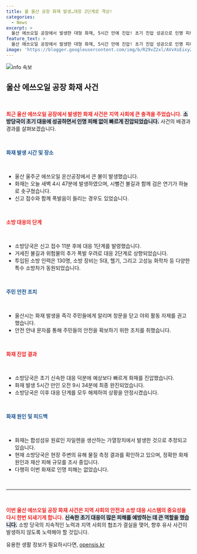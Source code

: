 ```yaml
---
title: 불 울산 공장 화재 발생…대응 2단계로 격상!
categories:
  - News
excerpt: >
  울산 에쓰오일 공장에서 발생한 대형 화재, 5시간 만에 진압! 초기 진압 성공으로 인명 피해는 없지만, 불길과 폭발음으로 긴장감이 돌았습니다. 화재 원인과 피해 규모는 아직 미상, 자세한 소식은 계속 전해드립니다.
feature_text: >
  울산 에쓰오일 공장에서 발생한 대형 화재, 5시간 만에 진압! 초기 진압 성공으로 인명 피해는 없지만, 불길과 폭발음으로 긴장감이 돌았습니다. 화재 원인과 피해 규모는 아직 미상, 자세한 소식은 계속 전해드립니다.
image: 'https://blogger.googleusercontent.com/img/b/R29vZ2xl/AVvXsEixyZcFfHzMRdzZMjFBmAUKJYCLCGyLL1o632UiGVXcaFdKo_bkvkuCioo0uUKlGfBVcT3P84aROyZIXSBEx3Aw5nCQ3pTgDom1WDC4m8eifvWiAmWEEVb4x6G_l8C0QH225ldMjyaFvpxGEBGNO37VmDTDMHGhJPq73UglMfDca1-0aw/s1600/blogspot.png'
---
```


<p><img src="https://blogger.googleusercontent.com/img/b/R29vZ2xl/AVvXsEixyZcFfHzMRdzZMjFBmAUKJYCLCGyLL1o632UiGVXcaFdKo_bkvkuCioo0uUKlGfBVcT3P84aROyZIXSBEx3Aw5nCQ3pTgDom1WDC4m8eifvWiAmWEEVb4x6G_l8C0QH225ldMjyaFvpxGEBGNO37VmDTDMHGhJPq73UglMfDca1-0aw/s1600/blogspot.png" alt="info 속보" /></p>

<h2>울산 에쓰오일 공장 화재 사건</h2>

<p data-ke-size="size16">&nbsp;</p>

<section>
<b><span style="color: #ee2323;">최근 울산 에쓰오일 공장에서 발생한 화재 사건은 지역 사회에 큰 충격을 주었습니다.</span></b> <b><span style="background-color: #21538527;">소방당국이 초기 대응에 성공하면서 인명 피해 없이 빠르게 진압되었습니다.</span></b> 사건의 배경과 경과를 살펴보겠습니다. 
</section>

<p data-ke-size="size16">&nbsp;</p>

<section>
<b><span style="color: #1a5490;">화재 발생 시간 및 장소</span></b> 
</section>

<p data-ke-size="size16">&nbsp;</p>

<ul>
<li>울산 울주군 에쓰오일 온산공장에서 큰 불이 발생했습니다.</li>
<li>화재는 오늘 새벽 4시 47분에 발생하였으며, 시뻘건 불길과 함께 검은 연기가 하늘로 솟구쳤습니다.</li>
<li>신고 접수와 함께 폭발음이 들리는 경우도 있었습니다.</li>
</ul>

<p data-ke-size="size16">&nbsp;</p>

<section>
<b><span style="color: #ee2323;">소방 대응의 단계</span></b>
</section>

<p data-ke-size="size16">&nbsp;</p>

<ul>
<li>소방당국은 신고 접수 11분 후에 대응 1단계를 발령했습니다.</li>
<li>거세진 불길과 위험물의 추가 폭발 우려로 대응 2단계로 상향되었습니다.</li>
<li>투입된 소방 인력은 130명, 소방 장비는 5대, 헬기, 그리고 고성능 화학차 등 다양한 특수 소방차가 동원되었습니다.</li>
</ul>

<p data-ke-size="size16">&nbsp;</p>

<section>
<b><span style="color: #1a5490;">주민 안전 조치</span></b>
</section>

<p data-ke-size="size16">&nbsp;</p>

<ul>
<li>울산시는 화재 발생을 즉각 주민들에게 알리며 창문을 닫고 야외 활동 자제를 권고했습니다.</li>
<li>안전 안내 문자를 통해 주민들의 안전을 확보하기 위한 조치를 취했습니다.</li>
</ul>

<p data-ke-size="size16">&nbsp;</p>

<section>
<b><span style="color: #ee2323;">화재 진압 결과</span></b>
</section>

<p data-ke-size="size16">&nbsp;</p>

<ul>
<li>소방당국은 초기 신속한 대응 덕분에 예상보다 빠르게 화재를 진압했습니다.</li>
<li>화재 발생 5시간 만인 오전 9시 34분에 최종 완진되었습니다.</li>
<li>소방당국은 이후 대응 단계를 모두 해제하여 상황을 안정시켰습니다.</li>
</ul>

<p data-ke-size="size16">&nbsp;</p>

<section>
<b><span style="color: #1a5490;">화재 원인 및 피드백</span></b>
</section>

<p data-ke-size="size16">&nbsp;</p>

<ul>
<li>화재는 합성섬유 원료인 자일렌을 생산하는 가열장치에서 발생한 것으로 추정되고 있습니다.</li>
<li>현재 소방당국은 현장 주변의 유해 물질 측정 결과를 확인하고 있으며, 정확한 화재 원인과 재산 피해 규모를 조사 중입니다.</li>
<li>다행히 이번 화재로 인명 피해는 없었습니다.</li>
</ul>

<p data-ke-size="size16">&nbsp;</p>

<hr>

<p data-ke-size="size16">&nbsp;</p> 

<p><b><span style="color: #ee2323;">이번 울산 에쓰오일 공장 화재 사건은 지역 사회의 안전과 소방 대응 시스템의 중요성을 다시 한번 되새기게 합니다.</span></b> <b><span style="background-color: #21538527;">신속한 초기 대응이 많은 피해를 예방하는 데 큰 역할을 했습니다.</span></b> 소방 당국의 지속적인 노력과 지역 사회의 협조가 결실을 맺어, 향후 유사 사건이 발생하지 않도록 노력해야 할 것입니다.</p>
유용한 생활 정보가 필요하시다면, <a href="https://opensis.kr" rel="dofollow">opensis.kr</a>


